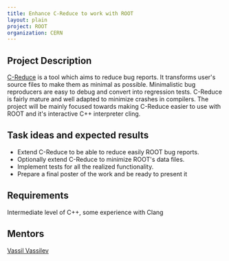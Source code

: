 ```yaml
---
title: Enhance C-Reduce to work with ROOT
layout: plain
project: ROOT
organization: CERN
---
```


## Project Description
[C-Reduce](https://github.com/csmith-project/creduce) is a tool which aims to reduce 
bug reports. It transforms user's source files to make them as minimal as possible.
Minimalistic bug reproducers are easy to debug and convert into regression tests.
C-Reduce is fairly mature and well adapted to minimize crashes in compilers. The
project will be mainly focused towards making C-Reduce easier to use with ROOT and
it's interactive C++ interpreter cling.

## Task ideas and expected results

  * Extend C-Reduce to be able to reduce easily ROOT bug reports.
  * Optionally extend C-Reduce to minimize ROOT's data files.
  * Implement tests for all the realized functionality.
  * Prepare a final poster of the work and be ready to present it

## Requirements
Intermediate level of C++, some experience with Clang

## Mentors
[Vassil Vassilev](mailto:sft-gsoc@cern.ch)
